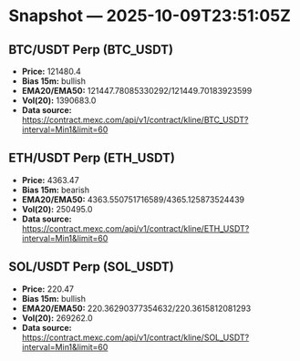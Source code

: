 # Snapshot — 2025-10-09T23:51:05Z

## BTC/USDT Perp (BTC_USDT)
- **Price:** 121480.4
- **Bias 15m:** bullish
- **EMA20/EMA50:** 121447.78085330292/121449.70183923599
- **Vol(20):** 1390683.0
- **Data source:** https://contract.mexc.com/api/v1/contract/kline/BTC_USDT?interval=Min1&limit=60

## ETH/USDT Perp (ETH_USDT)
- **Price:** 4363.47
- **Bias 15m:** bearish
- **EMA20/EMA50:** 4363.550751716589/4365.125873524439
- **Vol(20):** 250495.0
- **Data source:** https://contract.mexc.com/api/v1/contract/kline/ETH_USDT?interval=Min1&limit=60

## SOL/USDT Perp (SOL_USDT)
- **Price:** 220.47
- **Bias 15m:** bullish
- **EMA20/EMA50:** 220.36290377354632/220.3615812081293
- **Vol(20):** 269262.0
- **Data source:** https://contract.mexc.com/api/v1/contract/kline/SOL_USDT?interval=Min1&limit=60
